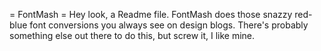 = FontMash =
Hey look, a Readme file. FontMash does those snazzy red-blue font conversions you always see on design blogs. There's probably something else out there to do this, but screw it, I like mine.
